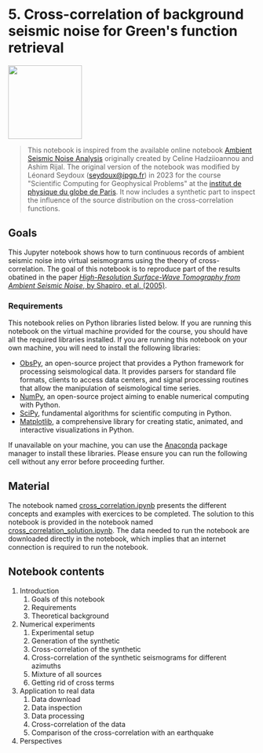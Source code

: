# 5. Cross-correlation of background seismic noise for Green's function retrieval

<img width=150px src="https://upload.wikimedia.org/wikipedia/fr/thumb/1/16/Institut_de_physique_du_globe_de_paris_logo.svg/1200px-Institut_de_physique_du_globe_de_paris_logo.svg.png" />

> This notebook is inspired from the available online notebook [Ambient Seismic Noise Analysis](https://krischer.github.io/seismo_live_build/html/Ambient%20Seismic%20Noise/NoiseCorrelation.html) originally created by Celine Hadziioannou and Ashim Rijal. The original version of the notebook was modified by Léonard Seydoux (seydoux@ipgp.fr) in 2023 for the course "Scientific Computing for Geophysical Problems" at the [institut de physique du globe de Paris](http://www.ipgp.fr). It now includes a synthetic part to inspect the influence of the source distribution on the cross-correlation functions.

## Goals

This Jupyter notebook shows how to turn continuous records of ambient seismic noise into virtual seismograms using the theory of cross-correlation. The goal of this notebook is to reproduce part of the results obatined in the paper [_High-Resolution Surface-Wave Tomography from Ambient Seismic Noise_, by Shapiro, et al. (2005)](https://www.science.org/doi/10.1126/science.1108339).

###  Requirements

This notebook relies on Python libraries listed below. If you are running this notebook on the virtual machine provided for the course, you should have all the required libraries installed. If you are running this notebook on your own machine, you will need to install the following libraries:

- [ObsPy](https://github.com/obspy/obspy/wiki), an open-source project that provides a Python framework for processing seismological data. It provides parsers for standard file formats, clients to access data centers, and signal processing routines that allow the manipulation of seismological time series.
- [NumPy](https://numpy.org), an open-source project aiming to enable numerical computing with Python.
- [SciPy](https://numpy.org), fundamental algorithms for scientific computing in Python.
- [Matplotlib](https://matplotlib.org), a comprehensive library for creating static, animated, and interactive visualizations in Python.

If unavailable on your machine, you can use the [Anaconda](https://www.anaconda.com) package manager to install these libraries. Please ensure you can run the following cell without any error before proceeding further.

## Material

The notebook named [cross_correlation.ipynb](cross_correlation.ipynb)
presents the different concepts and examples with exercices to be completed. The solution to this notebook is provided in the notebook named [cross_correlation_solution.ipynb](cross_correlation_solution.ipynb). The data needed to run the notebook are downloaded directly in the notebook, which implies that an internet connection is required to run the notebook.

## Notebook contents

1. Introduction
    1. Goals of this notebook
    2. Requirements
    3. Theoretical background
2. Numerical experiments
    1. Experimental setup
    2. Generation of the synthetic
    3. Cross-correlation of the synthetic 
    4. Cross-correlation of the synthetic seismograms for different azimuths
    5. Mixture of all sources
    6. Getting rid of cross terms
3. Application to real data
    1. Data download
    2. Data inspection
    3. Data processing
    4. Cross-correlation of the data
    5. Comparison of the cross-correlation with an earthquake
4. Perspectives
    